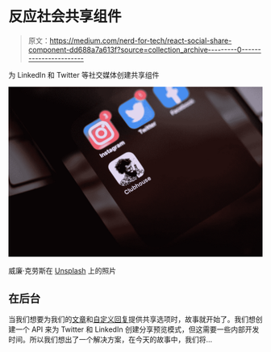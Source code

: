 # 反应社会共享组件

> 原文：<https://medium.com/nerd-for-tech/react-social-share-component-dd688a7a613f?source=collection_archive---------0----------------------->

为 LinkedIn 和 Twitter 等社交媒体创建共享组件

![](img/b75a384a5241d47c4b77ec4e2e54b6ea.png)

威廉·克劳斯在 [Unsplash](https://unsplash.com?utm_source=medium&utm_medium=referral) 上的照片

## 在后台

当我们想要为我们的[文章](http://ihatereading.in/logs)和[自定义回复](https://ihatereading.in/customrepo)提供共享选项时，故事就开始了。我们想创建一个 API 来为 Twitter 和 LinkedIn 创建分享预览模式，但这需要一些内部开发时间。所以我们想出了一个解决方案，在今天的故事中，我们将…